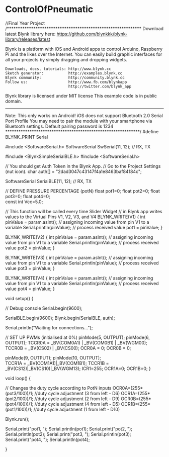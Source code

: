 # ControlOfPneumatic
//Final Year Project
/*************************************************************
  Download latest Blynk library here:
    https://github.com/blynkkk/blynk-library/releases/latest

  Blynk is a platform with iOS and Android apps to control
  Arduino, Raspberry Pi and the likes over the Internet.
  You can easily build graphic interfaces for all your
  projects by simply dragging and dropping widgets.

    Downloads, docs, tutorials: http://www.blynk.cc
    Sketch generator:           http://examples.blynk.cc
    Blynk community:            http://community.blynk.cc
    Follow us:                  http://www.fb.com/blynkapp
                                http://twitter.com/blynk_app

  Blynk library is licensed under MIT license
  This example code is in public domain.

 *************************************************************
  Note: This only works on Android!
        iOS does not support Bluetooth 2.0 Serial Port Profile
        You may need to pair the module with your smartphone
        via Bluetooth settings. Default pairing password is 1234
 *************************************************************/
#define BLYNK_PRINT Serial

#include <SoftwareSerial.h>
SoftwareSerial SwSerial(11, 12); // RX, TX
    
#include <BlynkSimpleSerialBLE.h>
#include <SoftwareSerial.h>

// You should get Auth Token in the Blynk App.
// Go to the Project Settings (nut icon).
char auth[] = "2dad3047c43147f4a1e8463baf84184c";

SoftwareSerial SerialBLE(11, 12); // RX, TX


//  DEFINE PRESSURE PERCENTAGE (potN)
    float pot1=0;
    float pot2=0;
    float pot3=0;
    float pot4=0;      
    const int Vcc=5.0;

// This function will be called every time Slider Widget
// in Blynk app writes values to the Virtual Pins V1, V2, V3, and V4
BLYNK_WRITE(V1)
{
  int pinValue = param.asInt(); // assigning incoming value from pin V1 to a variable
  Serial.println(pinValue);
  // process received value
  pot1 = pinValue;
}

BLYNK_WRITE(V2)
{
  int pinValue = param.asInt(); // assigning incoming value from pin V1 to a variable
  Serial.println(pinValue);
  // process received value
  pot2 = pinValue;
}

BLYNK_WRITE(V3)
{
  int pinValue = param.asInt(); // assigning incoming value from pin V1 to a variable
  Serial.println(pinValue);
  // process received value
  pot3 = pinValue;
}

BLYNK_WRITE(V4)
{
  int pinValue = param.asInt(); // assigning incoming value from pin V1 to a variable
  Serial.println(pinValue);
  // process received value
  pot4 = pinValue;
}

void setup()
{

  // Debug console
  Serial.begin(9600);

  SerialBLE.begin(9600);
  Blynk.begin(SerialBLE, auth);

  Serial.println("Waiting for connections...");

  // SET UP PWMs (initialised at 0%) 
  pinMode(5, OUTPUT);
  pinMode(6, OUTPUT);
  TCCR0A = _BV(COM0A1) | _BV(COM0B1) | _BV(WGM00);
  TCCR0B = _BV(CS02) | _BV(CS00); 
  OCR0A = 0;
  OCR0B = 0;

  pinMode(9, OUTPUT);
  pinMode(10, OUTPUT);  
   TCCR1A = _BV(COM1A1)|_BV(COM1B1);
   TCCR1B = _BV(CS12)|_BV(CS10)|_BV(WGM13);
   ICR1=255;
   OCR1A=0;
   OCR1B=0;
}

void loop()
{

// Changes the duty cycle according to PotN inputs
                          OCR0A=(255*(pot3/100))/1;   //duty cycle adjustment (3 from left - D6)
                          OCR1A=(255*(pot2/100))/1;   //duty cycle adjustment (2  from left - D9)
                          OCR0B=(255*(pot4/100))/1;   //duty cycle adjustment (4 from left - D5)
                          OCR1B=(255*(pot1/100))/1;   //duty cycle adjustment (1  from left - D10)

  
  Blynk.run();

  Serial.print("pot1, ");
  Serial.println(pot1); 
  Serial.print("pot2, ");
  Serial.println(pot2); 
  Serial.print("pot3, ");
  Serial.println(pot3); 
  Serial.print("pot4, ");
  Serial.println(pot4); 

}

